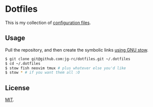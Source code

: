 Dotfiles
========

This is my collection of [configuration files](http://dotfiles.github.io/).

Usage
-----

Pull the repository, and then create the symbolic links [using GNU
stow](https://www.gnu.org/software/stow/).

```bash
$ git clone git@github.com:jg-rc/dotfiles.git ~/.dotfiles
$ cd ~/.dotfiles
$ stow fish neovim tmux # plus whatever else you'd like
$ stow * # if you want them all :O 
```

License
-------

[MIT](http://opensource.org/licenses/MIT).
